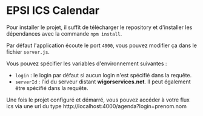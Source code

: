 # EPSI ICS Calendar

Pour installer le projet, il suffit de télécharger le repository et d'installer les dépendances avec la commande `npm install`.

Par défaut l'application écoute le port `4000`, vous pouvez modifier ça dans le fichier `server.js`.

Vous pouvez spécifier les variables d'environnement suivantes :

- `login` : le login par défaut si aucun login n'est spécifié dans la requête.
- `serverId` : l'id du serveur distant **wigorservices.net**. Il peut également être spécifié dans la requête.

Une fois le projet configuré et démarré, vous pouvez accéder à votre flux ics via une url du type http://localhost:4000/agenda?login=prenom.nom